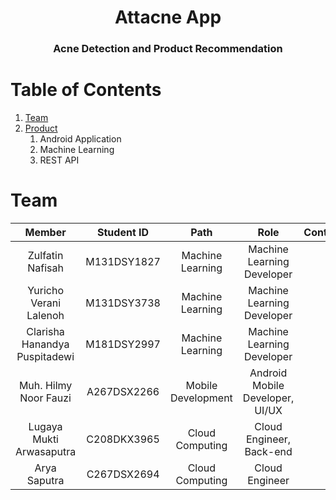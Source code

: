 <p align="center">
  <h1 align="center">Attacne App</h1>
  <h3 align="center">Acne Detection and Product Recommendation</h3>

# Table of Contents
1. [Team](#Team)
2. [Product](#Products)
    1. Android Application
    2. Machine Learning
    3. REST API

# Team
|         Member                | Student ID  |        Path        |                Role                        |                           Contacts                        |
| :--------------------:        | :--------:  | :----------------: | :----------------------------------------: | :--------------------------------------------------------------------------------------------------------: |
|  Zulfatin Nafisah             | M131DSY1827 |  Machine Learning  |         Machine Learning Developer         |                                                           |
|  Yuricho Verani Lalenoh       | M131DSY3738 |  Machine Learning  |         Machine Learning Developer         |                                                           |
|  Clarisha Hanandya Puspitadewi| M181DSY2997 |  Machine Learning  |         Machine Learning Developer         |                                                           |
|  Muh. Hilmy Noor Fauzi        | A267DSX2266 | Mobile Development |       Android Mobile Developer, UI/UX      |                                                           |
|  Lugaya Mukti Arwasaputra     | C208DKX3965 |  Cloud Computing   |          Cloud Engineer, Back-end          |                                                           |
|  Arya Saputra                 | C267DSX2694 |  Cloud Computing   |              Cloud Engineer                |                                                           |
